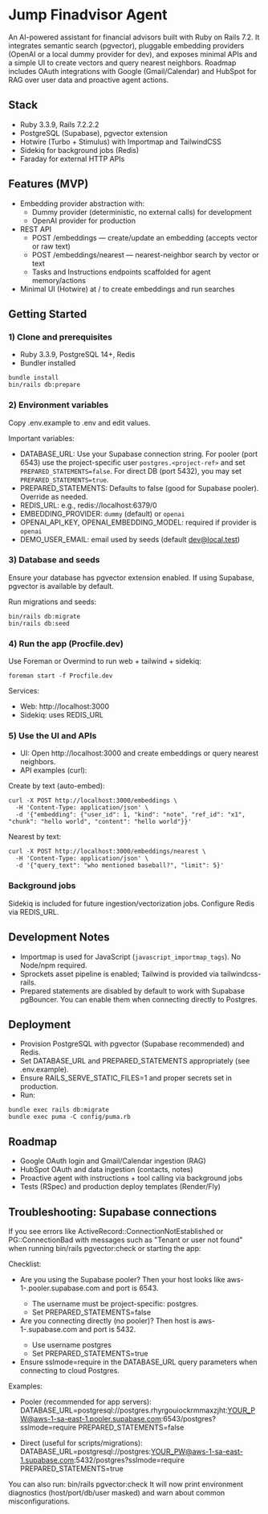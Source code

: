 # Jump Finadvisor Agent

An AI-powered assistant for financial advisors built with Ruby on Rails 7.2. It integrates semantic search (pgvector), pluggable embedding providers (OpenAI or a local dummy provider for dev), and exposes minimal APIs and a simple UI to create vectors and query nearest neighbors. Roadmap includes OAuth integrations with Google (Gmail/Calendar) and HubSpot for RAG over user data and proactive agent actions.

## Stack
- Ruby 3.3.9, Rails 7.2.2.2
- PostgreSQL (Supabase), pgvector extension
- Hotwire (Turbo + Stimulus) with Importmap and TailwindCSS
- Sidekiq for background jobs (Redis)
- Faraday for external HTTP APIs

## Features (MVP)
- Embedding provider abstraction with:
  - Dummy provider (deterministic, no external calls) for development
  - OpenAI provider for production
- REST API
  - POST /embeddings — create/update an embedding (accepts vector or raw text)
  - POST /embeddings/nearest — nearest-neighbor search by vector or text
  - Tasks and Instructions endpoints scaffolded for agent memory/actions
- Minimal UI (Hotwire) at / to create embeddings and run searches

## Getting Started

### 1) Clone and prerequisites
- Ruby 3.3.9, PostgreSQL 14+, Redis
- Bundler installed

```
bundle install
bin/rails db:prepare
```

### 2) Environment variables
Copy .env.example to .env and edit values.

Important variables:
- DATABASE_URL: Use your Supabase connection string. For pooler (port 6543) use the project-specific user `postgres.<project-ref>` and set `PREPARED_STATEMENTS=false`. For direct DB (port 5432), you may set `PREPARED_STATEMENTS=true`.
- PREPARED_STATEMENTS: Defaults to false (good for Supabase pooler). Override as needed.
- REDIS_URL: e.g., redis://localhost:6379/0
- EMBEDDING_PROVIDER: `dummy` (default) or `openai`
- OPENAI_API_KEY, OPENAI_EMBEDDING_MODEL: required if provider is `openai`
- DEMO_USER_EMAIL: email used by seeds (default dev@local.test)

### 3) Database and seeds
Ensure your database has pgvector extension enabled. If using Supabase, pgvector is available by default.

Run migrations and seeds:
```
bin/rails db:migrate
bin/rails db:seed
```

### 4) Run the app (Procfile.dev)
Use Foreman or Overmind to run web + tailwind + sidekiq:
```
foreman start -f Procfile.dev
```
Services:
- Web: http://localhost:3000
- Sidekiq: uses REDIS_URL

### 5) Use the UI and APIs
- UI: Open http://localhost:3000 and create embeddings or query nearest neighbors.
- API examples (curl):

Create by text (auto-embed):
```
curl -X POST http://localhost:3000/embeddings \
  -H 'Content-Type: application/json' \
  -d '{"embedding": {"user_id": 1, "kind": "note", "ref_id": "x1", "chunk": "hello world", "content": "hello world"}}'
```

Nearest by text:
```
curl -X POST http://localhost:3000/embeddings/nearest \
  -H 'Content-Type: application/json' \
  -d '{"query_text": "who mentioned baseball?", "limit": 5}'
```

### Background jobs
Sidekiq is included for future ingestion/vectorization jobs. Configure Redis via REDIS_URL.

## Development Notes
- Importmap is used for JavaScript (`javascript_importmap_tags`). No Node/npm required.
- Sprockets asset pipeline is enabled; Tailwind is provided via tailwindcss-rails.
- Prepared statements are disabled by default to work with Supabase pgBouncer. You can enable them when connecting directly to Postgres.

## Deployment
- Provision PostgreSQL with pgvector (Supabase recommended) and Redis.
- Set DATABASE_URL and PREPARED_STATEMENTS appropriately (see .env.example).
- Ensure RAILS_SERVE_STATIC_FILES=1 and proper secrets set in production.
- Run:
```
bundle exec rails db:migrate
bundle exec puma -C config/puma.rb
```

## Roadmap
- Google OAuth login and Gmail/Calendar ingestion (RAG)
- HubSpot OAuth and data ingestion (contacts, notes)
- Proactive agent with instructions + tool calling via background jobs
- Tests (RSpec) and production deploy templates (Render/Fly)

## Troubleshooting: Supabase connections
If you see errors like ActiveRecord::ConnectionNotEstablished or PG::ConnectionBad with messages such as "Tenant or user not found" when running bin/rails pgvector:check or starting the app:

Checklist:
- Are you using the Supabase pooler? Then your host looks like aws-1-<region>.pooler.supabase.com and port is 6543.
  - The username must be project-specific: postgres.<your-project-ref>
  - Set PREPARED_STATEMENTS=false
- Are you connecting directly (no pooler)? Then host is aws-1-<region>.supabase.com and port is 5432.
  - Use username postgres
  - Set PREPARED_STATEMENTS=true
- Ensure sslmode=require in the DATABASE_URL query parameters when connecting to cloud Postgres.

Examples:
- Pooler (recommended for app servers):
  DATABASE_URL=postgresql://postgres.rhyrgouiockrmmaxzjht:YOUR_PW@aws-1-sa-east-1.pooler.supabase.com:6543/postgres?sslmode=require
  PREPARED_STATEMENTS=false

- Direct (useful for scripts/migrations):
  DATABASE_URL=postgresql://postgres:YOUR_PW@aws-1-sa-east-1.supabase.com:5432/postgres?sslmode=require
  PREPARED_STATEMENTS=true

You can also run:
  bin/rails pgvector:check
It will now print environment diagnostics (host/port/db/user masked) and warn about common misconfigurations.
